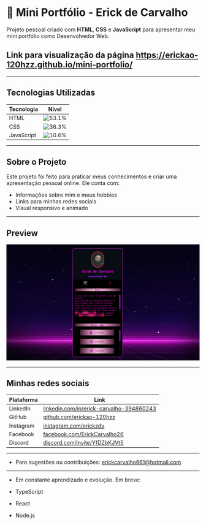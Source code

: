 # 🚀 Mini Portfólio - Erick de Carvalho

Projeto pessoal criado com **HTML**, **CSS** e **JavaScript** para apresentar meu mini portfólio como Desenvolvedor Web.

## Link para visualização da página https://erickao-120hzz.github.io/mini-portfolio/

---

## Tecnologias Utilizadas

| Tecnologia | Nível                                                     |
| ---------- | --------------------------------------------------------- |
| HTML       | ![53.1%](https://img.shields.io/badge/-100%25-brightgreen) |
| CSS        | ![36.3%](https://img.shields.io/badge/-90%25-green)         |
| JavaScript | ![10.6%](https://img.shields.io/badge/-75%25-yellow)        |

---

## Sobre o Projeto

Este projeto foi feito para praticar meus conhecimentos e criar uma apresentação pessoal online. Ele conta com:

- Informações sobre mim e meus hobbies
- Links para minhas redes sociais
- Visual responsivo e animado

---

##  Preview

![Preview do Projeto](./src/imagens/imagem-projeto.jpg)

---

## Minhas redes sociais

| Plataforma | Link                                                                                              |
| ---------- | ------------------------------------------------------------------------------------------------- |
| LinkedIn   | [linkedin.com/in/erick-carvalho-394860243](https://www.linkedin.com/in/erick-carvalho-394860243/) |
| GitHub     | [github.com/erickao-120hzz](https://github.com/erickao-120hzz)                                    |
| Instagram  | [instagram.com/erickzdv](https://www.instagram.com/erickzdv)                                      |
| Facebook   | [facebook.com/ErickCarvalho26](https://www.facebook.com/ErickCarvalho26)                          |
| Discord    | [discord.com/invite/YfDZbKJVt5](https://discord.com/invite/YfDZbKJVt5)                            |

---

- Para sugestões ou contribuições: erickcarvalho661@hotmail.com

---

- Em constante aprendizado e evolução. Em breve:

- TypeScript
- React
- Node.js
